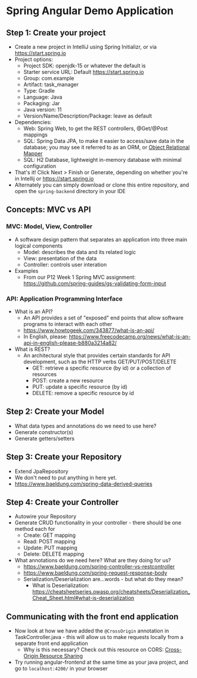 # Spring Angular Demo Application

## Step 1: Create your project
- Create a new project in IntelliJ using Spring Initializr, or via https://start.spring.io
- Project options:
  - Project SDK: openjdk-15 or whatever the default is
  - Starter service URL: Default https://start.spring.io
  - Group: com.example
  - Artifact: task_manager
  - Type: Gradle
  - Language: Java
  - Packaging: Jar
  - Java version: 11
  - Version/Name/Description/Package: leave as default
- Dependencies: 
  - Web: Spring Web, to get the REST controllers, @Get/@Post mappings
  - SQL: Spring Data JPA, to make it easier to access/save data in the database; you may see it referred to as an ORM, or [Object Relational Mapper](https://blog.bitsrc.io/what-is-an-orm-and-why-you-should-use-it-b2b6f75f5e2a)
  - SQL: H2 Database, lightweight in-memory database with minimal configuration
- That's it! Click Next > Finish or Generate, depending on whether you're in Intellij or https://start.spring.io
- Alternately you can simply download or clone this entire repository, and open the `spring-backend` directory in your IDE

## Concepts: MVC vs API
### MVC: Model, View, Controller
  - A software design pattern that separates an application into three main logical components
    - Model: describes the data and its related logic
    - View: presentation of the data
    - Controller: controls user interation
  - Examples
    - From our P12 Week 1 Spring MVC assignment: https://github.com/spring-guides/gs-validating-form-input
### API: Application Programming Interface
  - What is an API?
    - An API provides a set of "exposed" end points that allow software programs to interact with each other
    - https://www.howtogeek.com/343877/what-is-an-api/
    - In English, please: https://www.freecodecamp.org/news/what-is-an-api-in-english-please-b880a3214a82/
  - What is REST?
    - An architectural style that provides certain standards for API development, such as the HTTP verbs GET/PUT/POST/DELETE
      - GET: retrieve a specific resource (by id) or a collection of resources
      - POST: create a new resource
      - PUT: update a specific resource (by id)
      - DELETE: remove a specific resource by id

## Step 2: Create your Model
- What data types and annotations do we need to use here?
- Generate constructor(s)
- Generate getters/setters

## Step 3: Create your Repository
- Extend JpaRepository
- We don't need to put anything in here yet.
- https://www.baeldung.com/spring-data-derived-queries

## Step 4: Create your Controller
- Autowire your Repository
- Generate CRUD functionality in your controller - there should be one method each for 
  - Create: GET mapping
  - Read: POST mapping
  - Update: PUT mapping
  - Delete: DELETE mapping
- What annotations do we need here? What are they doing for us?
  - https://www.baeldung.com/spring-controller-vs-restcontroller
  - https://www.baeldung.com/spring-request-response-body
  - Serialization/Deserialization are...words - but what do they mean? 
    - What is Deserialization: https://cheatsheetseries.owasp.org/cheatsheets/Deserialization_Cheat_Sheet.html#what-is-deserialization

## Communicating with the front end application
- Now look at how we have added the `@CrossOrigin` annotation in TaskController.java - this will allow us to make requests locally from a separate front end application
  - Why is this necessary? Check out this resource on CORS: [Cross-Origin Resource Sharing](https://developer.mozilla.org/en-US/docs/Web/HTTP/CORS)
- Try running angular-frontend at the same time as your java project, and go to `localhost:4200/` in your browser
